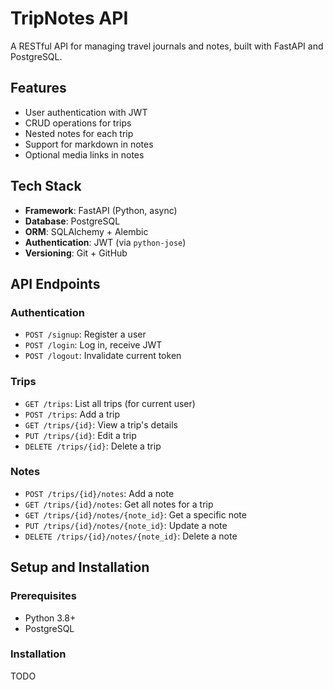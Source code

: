# TripNotes API

A RESTful API for managing travel journals and notes, built with FastAPI and PostgreSQL.

## Features

- User authentication with JWT
- CRUD operations for trips
- Nested notes for each trip
- Support for markdown in notes
- Optional media links in notes

## Tech Stack

- **Framework**: FastAPI (Python, async)
- **Database**: PostgreSQL
- **ORM**: SQLAlchemy + Alembic
- **Authentication**: JWT (via `python-jose`)
- **Versioning**: Git + GitHub

## API Endpoints

### Authentication
- `POST /signup`: Register a user
- `POST /login`: Log in, receive JWT
- `POST /logout`: Invalidate current token

### Trips
- `GET /trips`: List all trips (for current user)
- `POST /trips`: Add a trip
- `GET /trips/{id}`: View a trip's details
- `PUT /trips/{id}`: Edit a trip
- `DELETE /trips/{id}`: Delete a trip

### Notes
- `POST /trips/{id}/notes`: Add a note
- `GET /trips/{id}/notes`: Get all notes for a trip
- `GET /trips/{id}/notes/{note_id}`: Get a specific note
- `PUT /trips/{id}/notes/{note_id}`: Update a note
- `DELETE /trips/{id}/notes/{note_id}`: Delete a note

## Setup and Installation

### Prerequisites
- Python 3.8+
- PostgreSQL

### Installation
TODO
